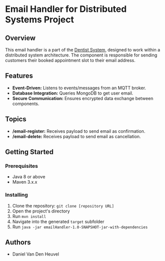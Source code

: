 # Email Handler for Distributed Systems Project

## Overview
This email handler is a part of the [Dentist System](https://git.chalmers.se/courses/dit355/2023/student-teams/dit356-2023-17/dental_server), designed to work within a distributed system architecture. The component is responsible for sending customers their booked appointment slot to their email address.

## Features
- **Event-Driven:** Listens to events/messages from an MQTT broker.
- **Database Integration:** Queries MongoDB to get user email.
- **Secure Communication:** Ensures encrypted data exchange between components.

## Topics
- **/email-register:** Receives payload to send email as confirmation.
- **/email-delete:** Receives payload to send email as cancellation.

## Getting Started

### Prerequisites
- Java 8 or above
- Maven 3.x.x

### Installing
1. Clone the repository: `git clone [repository URL]`
2. Open the project's directory
3. Run `mvn install`
4. Navigate into the generated `target` subfolder
5. Run `java -jar emailHandler-1.0-SNAPSHOT-jar-with-dependencies`

## Authors
- Daniel Van Den Heuvel
